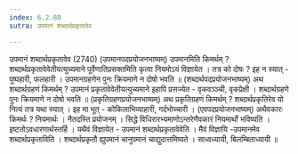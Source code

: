 ```yaml
---
index: 6.2.80
sutra: उपमानं शब्दार्थप्रकृतावेव

---
```

 उपमानं शब्दार्थप्रकृतावेव (2740) (उपमानपदप्रयोजनभाष्यम्) उपमानमिति किमर्थम् ? शब्दार्थप्रकृतावेवेतीयत्युच्यमाने पूर्वेणातिप्रसक्तमिति कृत्वा नियमोऽयं विज्ञायेत । तत्र को दोषः ? इह न स्यात् - पुष्पहारी, फलहारी । उपमानग्रहणेन पुनः क्रियमाणे न दोषो भवति ॥ (शब्दार्थपदप्रयोजनभाष्यम्) अथ शब्दार्थग्रहणं किमर्थम् ? उपमानं प्रकृतावेवेतीयत्युच्यमाने इहापि प्रसज्येत - वृकवञ्ञ्ची, वृकप्रेक्षी । शब्दार्थग्रहणे पुनः क्रियमाणे न दोषो भवति ॥ (प्रकृतिग्रहणप्रयोजनभाष्यम्) अथ प्रकृतिग्रहणं किमर्थम् ? शब्दार्थप्रकृतिरेव यो नित्यं तत्र यथा स्यात् । इह मा भूत् - कोकिलाभिव्याहारी, गर्दभोच्चारी । (एवपदप्रयोजनभाष्यम्) अथैवकारः किमर्थः ? नियमार्थः । नैतदस्ति प्रयोजनम् । सिद्धे विधिरारभ्यमाणोऽन्तरेणैवकारं नियमार्थो भविष्यति । इष्टतोऽवधारणार्थस्तर्हि । यथैवं विज्ञायेत - उपमानं शब्दार्थप्रकृतावेवेति । मैवं विज्ञायि -उपमानमेव शब्दार्थप्रकृताविति । शब्दार्थप्रकृतौ ह्युपमानं चानुपमानं चाद्युदात्तमिष्यते । साध्वध्यायी, बिलम्बिताध्यायी ॥ 